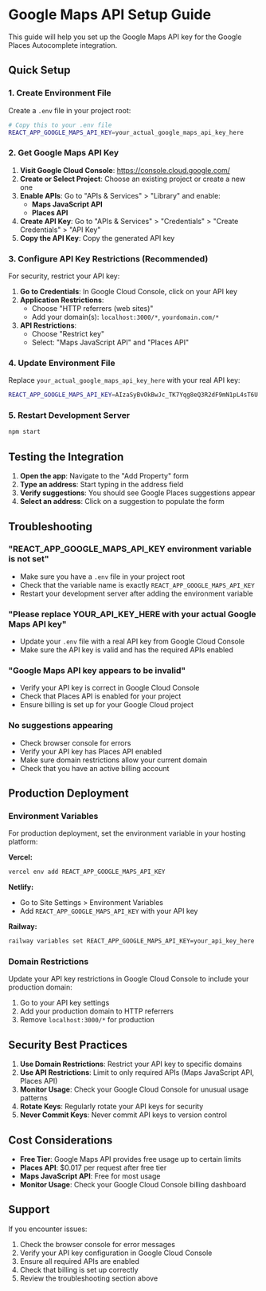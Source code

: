 # Google Maps API Setup Guide

This guide will help you set up the Google Maps API key for the Google Places Autocomplete integration.

## Quick Setup

### 1. Create Environment File
Create a `.env` file in your project root:

```bash
# Copy this to your .env file
REACT_APP_GOOGLE_MAPS_API_KEY=your_actual_google_maps_api_key_here
```

### 2. Get Google Maps API Key

1. **Visit Google Cloud Console**: https://console.cloud.google.com/
2. **Create or Select Project**: Choose an existing project or create a new one
3. **Enable APIs**: Go to "APIs & Services" > "Library" and enable:
   - **Maps JavaScript API**
   - **Places API**
4. **Create API Key**: Go to "APIs & Services" > "Credentials" > "Create Credentials" > "API Key"
5. **Copy the API Key**: Copy the generated API key

### 3. Configure API Key Restrictions (Recommended)

For security, restrict your API key:

1. **Go to Credentials**: In Google Cloud Console, click on your API key
2. **Application Restrictions**: 
   - Choose "HTTP referrers (web sites)"
   - Add your domain(s): `localhost:3000/*`, `yourdomain.com/*`
3. **API Restrictions**:
   - Choose "Restrict key"
   - Select: "Maps JavaScript API" and "Places API"

### 4. Update Environment File

Replace `your_actual_google_maps_api_key_here` with your real API key:

```bash
REACT_APP_GOOGLE_MAPS_API_KEY=AIzaSyBvOkBwJc_TK7Yqg8eQ3R2dF9mN1pL4sT6U
```

### 5. Restart Development Server

```bash
npm start
```

## Testing the Integration

1. **Open the app**: Navigate to the "Add Property" form
2. **Type an address**: Start typing in the address field
3. **Verify suggestions**: You should see Google Places suggestions appear
4. **Select an address**: Click on a suggestion to populate the form

## Troubleshooting

### "REACT_APP_GOOGLE_MAPS_API_KEY environment variable is not set"
- Make sure you have a `.env` file in your project root
- Check that the variable name is exactly `REACT_APP_GOOGLE_MAPS_API_KEY`
- Restart your development server after adding the environment variable

### "Please replace YOUR_API_KEY_HERE with your actual Google Maps API key"
- Update your `.env` file with a real API key from Google Cloud Console
- Make sure the API key is valid and has the required APIs enabled

### "Google Maps API key appears to be invalid"
- Verify your API key is correct in Google Cloud Console
- Check that Places API is enabled for your project
- Ensure billing is set up for your Google Cloud project

### No suggestions appearing
- Check browser console for errors
- Verify your API key has Places API enabled
- Make sure domain restrictions allow your current domain
- Check that you have an active billing account

## Production Deployment

### Environment Variables
For production deployment, set the environment variable in your hosting platform:

**Vercel:**
```bash
vercel env add REACT_APP_GOOGLE_MAPS_API_KEY
```

**Netlify:**
- Go to Site Settings > Environment Variables
- Add `REACT_APP_GOOGLE_MAPS_API_KEY` with your API key

**Railway:**
```bash
railway variables set REACT_APP_GOOGLE_MAPS_API_KEY=your_api_key_here
```

### Domain Restrictions
Update your API key restrictions in Google Cloud Console to include your production domain:

1. Go to your API key settings
2. Add your production domain to HTTP referrers
3. Remove `localhost:3000/*` for production

## Security Best Practices

1. **Use Domain Restrictions**: Restrict your API key to specific domains
2. **Use API Restrictions**: Limit to only required APIs (Maps JavaScript API, Places API)
3. **Monitor Usage**: Check your Google Cloud Console for unusual usage patterns
4. **Rotate Keys**: Regularly rotate your API keys for security
5. **Never Commit Keys**: Never commit API keys to version control

## Cost Considerations

- **Free Tier**: Google Maps API provides free usage up to certain limits
- **Places API**: $0.017 per request after free tier
- **Maps JavaScript API**: Free for most usage
- **Monitor Usage**: Check your Google Cloud Console billing dashboard

## Support

If you encounter issues:
1. Check the browser console for error messages
2. Verify your API key configuration in Google Cloud Console
3. Ensure all required APIs are enabled
4. Check that billing is set up correctly
5. Review the troubleshooting section above
